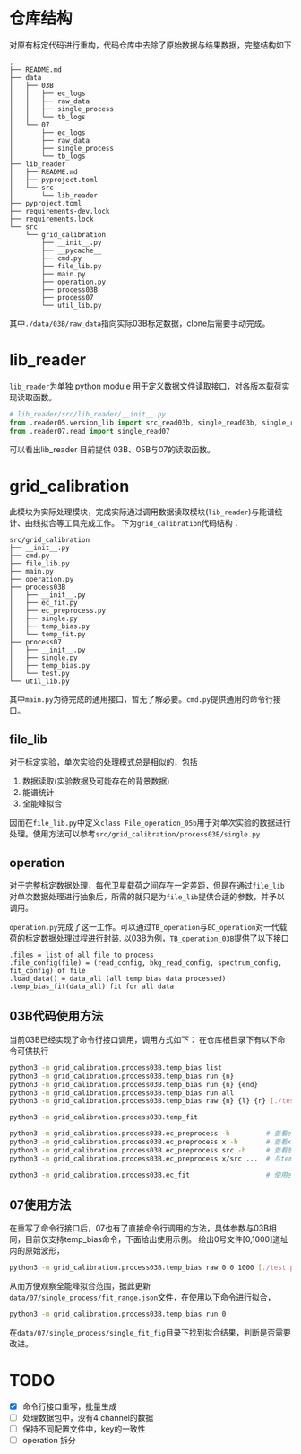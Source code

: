 # 仓库结构

对原有标定代码进行重构，代码仓库中去除了原始数据与结果数据，完整结构如下
```
.
├── README.md
├── data
│   ├── 03B
│   │   ├── ec_logs
│   │   ├── raw_data
│   │   ├── single_process
│   │   └── tb_logs
│   └── 07
│       ├── ec_logs
│       ├── raw_data
│       ├── single_process
│       └── tb_logs
├── lib_reader
│   ├── README.md
│   ├── pyproject.toml
│   └── src
│       └── lib_reader
├── pyproject.toml
├── requirements-dev.lock
├── requirements.lock
└── src
    └── grid_calibration
        ├── __init__.py
        ├── __pycache__
        ├── cmd.py
        ├── file_lib.py
        ├── main.py
        ├── operation.py
        ├── process03B
        ├── process07
        └── util_lib.py
```
其中`./data/03B/raw_data`指向实际03B标定数据，clone后需要手动完成。

# lib_reader

`lib_reader`为单独 python module 用于定义数据文件读取接口，对各版本载荷实现读取函数。
```python
# lib_reader/src/lib_reader/__init__.py
from .reader05.version_lib import src_read03b, single_read03b, single_read05b_normal, single_read05b_xray
from .reader07.read import single_read07
```
可以看出lib_reader 目前提供 03B、05B与07的读取函数。

# grid_calibration

此模块为实际处理模块，完成实际通过调用数据读取模块(`lib_reader`)与能谱统计、曲线拟合等工具完成工作。
下为`grid_calibration`代码结构：
```
src/grid_calibration
├── __init__.py
├── cmd.py
├── file_lib.py
├── main.py
├── operation.py
├── process03B
│   ├── __init__.py
│   ├── ec_fit.py
│   ├── ec_preprocess.py
│   ├── single.py
│   ├── temp_bias.py
│   └── temp_fit.py
├── process07
│   ├── __init__.py
│   ├── single.py
│   ├── temp_bias.py
│   └── test.py
└── util_lib.py
```
其中`main.py`为待完成的通用接口，暂无了解必要。`cmd.py`提供通用的命令行接口。

## file_lib

对于标定实验，单次实验的处理模式总是相似的，包括
1. 数据读取(实验数据及可能存在的背景数据)
2. 能谱统计
3. 全能峰拟合

因而在`file_lib.py`中定义`class File_operation_05b`用于对单次实验的数据进行处理。使用方法可以参考`src/grid_calibration/process03B/single.py`

## operation

对于完整标定数据处理，每代卫星载荷之间存在一定差距，但是在通过`file_lib`对单次数据处理进行抽象后，所需的就只是为`file_lib`提供合适的参数，并予以调用。

`operation.py`完成了这一工作。可以通过`TB_operation`与`EC_operation`对一代载荷的标定数据处理过程进行封装.
以03B为例，`TB_operation_03B`提供了以下接口
```
.files = list of all file to process
.file_config(file) = (read_config, bkg_read_config, spectrum_config, fit_config) of file
.load_data() = data_all (all temp bias data processed)
.temp_bias_fit(data_all) fit for all data
```

## 03B代码使用方法

当前03B已经实现了命令行接口调用，调用方式如下：
在仓库根目录下有以下命令可供执行
```bash
python3 -m grid_calibration.process03B.temp_bias list                           # 列出所有温度偏压实验数据文件
python3 -m grid_calibration.process03B.temp_bias run {n}                        # 处理{n}号文件
python3 -m grid_calibration.process03B.temp_bias run {n} {end}                  # 处理[n, end]号文件
python3 -m grid_calibration.process03B.temp_bias run all                        # 处理所有文件
python3 -m grid_calibration.process03B.temp_bias raw {n} {l} {r} [./test.png]   # 绘出{n}号文件的在[l,r]之间的原始能谱；并保存为./test.png，不提供此参数则为直接显示

python3 -m grid_calibration.process03B.temp_fit                                 # 使用temp_bias处理结果完成温度偏压实验处理
```

```bash
python3 -m grid_calibration.process03B.ec_preprocess -h         # 查看ec_preprocess帮助
python3 -m grid_calibration.process03B.ec_preprocess x -h       # 查看x光机实验数据处理帮助
python3 -m grid_calibration.process03B.ec_preprocess src -h     # 查看放射源实验数据处理帮助
python3 -m grid_calibration.process03B.ec_preprocess x/src ...  # 与temp_bias有同样参数

python3 -m grid_calibration.process03B.ec_fit                   # 使用ec_preprocess 结果完成能量响应
```
## 07使用方法
在重写了命令行接口后，07也有了直接命令行调用的方法，具体参数与03B相同，目前仅支持temp_bias命令，下面给出使用示例。
绘出0号文件[0,1000]道址内的原始波形，
```bash
python3 -m grid_calibration.process03B.temp_bias raw 0 0 1000 [./test.png]
```
从而方便观察全能峰拟合范围，据此更新`data/07/single_process/fit_range.json`文件，在使用以下命令进行拟合，
```bash
python3 -m grid_calibration.process03B.temp_bias run 0
```
在`data/07/single_process/single_fit_fig`目录下找到拟合结果，判断是否需要改进。
# TODO
- [x] 命令行接口重写，批量生成
- [ ] 处理数据包中，没有4 channel的数据
- [ ] 保持不同配置文件中，key的一致性
- [ ] operation 拆分
